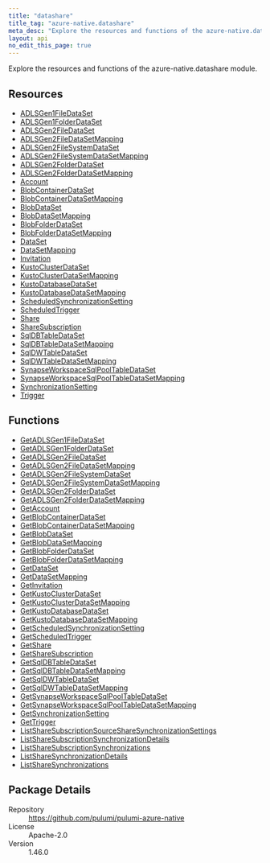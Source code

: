 ```yaml
---
title: "datashare"
title_tag: "azure-native.datashare"
meta_desc: "Explore the resources and functions of the azure-native.datashare module."
layout: api
no_edit_this_page: true
---
```


<!-- WARNING: this file was generated by Pulumi Docs Generator. -->
<!-- Do not edit by hand unless you're certain you know what you are doing! -->

Explore the resources and functions of the azure-native.datashare module.

<h2 id="resources">Resources</h2>
<ul class="api">
    <li><a href="adlsgen1filedataset" title="ADLSGen1FileDataSet"><span class="api-symbol api-symbol--resource"></span>ADLSGen1FileDataSet</a></li>
    <li><a href="adlsgen1folderdataset" title="ADLSGen1FolderDataSet"><span class="api-symbol api-symbol--resource"></span>ADLSGen1FolderDataSet</a></li>
    <li><a href="adlsgen2filedataset" title="ADLSGen2FileDataSet"><span class="api-symbol api-symbol--resource"></span>ADLSGen2FileDataSet</a></li>
    <li><a href="adlsgen2filedatasetmapping" title="ADLSGen2FileDataSetMapping"><span class="api-symbol api-symbol--resource"></span>ADLSGen2FileDataSetMapping</a></li>
    <li><a href="adlsgen2filesystemdataset" title="ADLSGen2FileSystemDataSet"><span class="api-symbol api-symbol--resource"></span>ADLSGen2FileSystemDataSet</a></li>
    <li><a href="adlsgen2filesystemdatasetmapping" title="ADLSGen2FileSystemDataSetMapping"><span class="api-symbol api-symbol--resource"></span>ADLSGen2FileSystemDataSetMapping</a></li>
    <li><a href="adlsgen2folderdataset" title="ADLSGen2FolderDataSet"><span class="api-symbol api-symbol--resource"></span>ADLSGen2FolderDataSet</a></li>
    <li><a href="adlsgen2folderdatasetmapping" title="ADLSGen2FolderDataSetMapping"><span class="api-symbol api-symbol--resource"></span>ADLSGen2FolderDataSetMapping</a></li>
    <li><a href="account" title="Account"><span class="api-symbol api-symbol--resource"></span>Account</a></li>
    <li><a href="blobcontainerdataset" title="BlobContainerDataSet"><span class="api-symbol api-symbol--resource"></span>BlobContainerDataSet</a></li>
    <li><a href="blobcontainerdatasetmapping" title="BlobContainerDataSetMapping"><span class="api-symbol api-symbol--resource"></span>BlobContainerDataSetMapping</a></li>
    <li><a href="blobdataset" title="BlobDataSet"><span class="api-symbol api-symbol--resource"></span>BlobDataSet</a></li>
    <li><a href="blobdatasetmapping" title="BlobDataSetMapping"><span class="api-symbol api-symbol--resource"></span>BlobDataSetMapping</a></li>
    <li><a href="blobfolderdataset" title="BlobFolderDataSet"><span class="api-symbol api-symbol--resource"></span>BlobFolderDataSet</a></li>
    <li><a href="blobfolderdatasetmapping" title="BlobFolderDataSetMapping"><span class="api-symbol api-symbol--resource"></span>BlobFolderDataSetMapping</a></li>
    <li><a href="dataset" title="DataSet"><span class="api-symbol api-symbol--resource"></span>DataSet</a></li>
    <li><a href="datasetmapping" title="DataSetMapping"><span class="api-symbol api-symbol--resource"></span>DataSetMapping</a></li>
    <li><a href="invitation" title="Invitation"><span class="api-symbol api-symbol--resource"></span>Invitation</a></li>
    <li><a href="kustoclusterdataset" title="KustoClusterDataSet"><span class="api-symbol api-symbol--resource"></span>KustoClusterDataSet</a></li>
    <li><a href="kustoclusterdatasetmapping" title="KustoClusterDataSetMapping"><span class="api-symbol api-symbol--resource"></span>KustoClusterDataSetMapping</a></li>
    <li><a href="kustodatabasedataset" title="KustoDatabaseDataSet"><span class="api-symbol api-symbol--resource"></span>KustoDatabaseDataSet</a></li>
    <li><a href="kustodatabasedatasetmapping" title="KustoDatabaseDataSetMapping"><span class="api-symbol api-symbol--resource"></span>KustoDatabaseDataSetMapping</a></li>
    <li><a href="scheduledsynchronizationsetting" title="ScheduledSynchronizationSetting"><span class="api-symbol api-symbol--resource"></span>ScheduledSynchronizationSetting</a></li>
    <li><a href="scheduledtrigger" title="ScheduledTrigger"><span class="api-symbol api-symbol--resource"></span>ScheduledTrigger</a></li>
    <li><a href="share" title="Share"><span class="api-symbol api-symbol--resource"></span>Share</a></li>
    <li><a href="sharesubscription" title="ShareSubscription"><span class="api-symbol api-symbol--resource"></span>ShareSubscription</a></li>
    <li><a href="sqldbtabledataset" title="SqlDBTableDataSet"><span class="api-symbol api-symbol--resource"></span>SqlDBTableDataSet</a></li>
    <li><a href="sqldbtabledatasetmapping" title="SqlDBTableDataSetMapping"><span class="api-symbol api-symbol--resource"></span>SqlDBTableDataSetMapping</a></li>
    <li><a href="sqldwtabledataset" title="SqlDWTableDataSet"><span class="api-symbol api-symbol--resource"></span>SqlDWTableDataSet</a></li>
    <li><a href="sqldwtabledatasetmapping" title="SqlDWTableDataSetMapping"><span class="api-symbol api-symbol--resource"></span>SqlDWTableDataSetMapping</a></li>
    <li><a href="synapseworkspacesqlpooltabledataset" title="SynapseWorkspaceSqlPoolTableDataSet"><span class="api-symbol api-symbol--resource"></span>SynapseWorkspaceSqlPoolTableDataSet</a></li>
    <li><a href="synapseworkspacesqlpooltabledatasetmapping" title="SynapseWorkspaceSqlPoolTableDataSetMapping"><span class="api-symbol api-symbol--resource"></span>SynapseWorkspaceSqlPoolTableDataSetMapping</a></li>
    <li><a href="synchronizationsetting" title="SynchronizationSetting"><span class="api-symbol api-symbol--resource"></span>SynchronizationSetting</a></li>
    <li><a href="trigger" title="Trigger"><span class="api-symbol api-symbol--resource"></span>Trigger</a></li>
</ul>

<h2 id="functions">Functions</h2>
<ul class="api">
    <li><a href="getadlsgen1filedataset" title="GetADLSGen1FileDataSet"><span class="api-symbol api-symbol--function"></span>GetADLSGen1FileDataSet</a></li>
    <li><a href="getadlsgen1folderdataset" title="GetADLSGen1FolderDataSet"><span class="api-symbol api-symbol--function"></span>GetADLSGen1FolderDataSet</a></li>
    <li><a href="getadlsgen2filedataset" title="GetADLSGen2FileDataSet"><span class="api-symbol api-symbol--function"></span>GetADLSGen2FileDataSet</a></li>
    <li><a href="getadlsgen2filedatasetmapping" title="GetADLSGen2FileDataSetMapping"><span class="api-symbol api-symbol--function"></span>GetADLSGen2FileDataSetMapping</a></li>
    <li><a href="getadlsgen2filesystemdataset" title="GetADLSGen2FileSystemDataSet"><span class="api-symbol api-symbol--function"></span>GetADLSGen2FileSystemDataSet</a></li>
    <li><a href="getadlsgen2filesystemdatasetmapping" title="GetADLSGen2FileSystemDataSetMapping"><span class="api-symbol api-symbol--function"></span>GetADLSGen2FileSystemDataSetMapping</a></li>
    <li><a href="getadlsgen2folderdataset" title="GetADLSGen2FolderDataSet"><span class="api-symbol api-symbol--function"></span>GetADLSGen2FolderDataSet</a></li>
    <li><a href="getadlsgen2folderdatasetmapping" title="GetADLSGen2FolderDataSetMapping"><span class="api-symbol api-symbol--function"></span>GetADLSGen2FolderDataSetMapping</a></li>
    <li><a href="getaccount" title="GetAccount"><span class="api-symbol api-symbol--function"></span>GetAccount</a></li>
    <li><a href="getblobcontainerdataset" title="GetBlobContainerDataSet"><span class="api-symbol api-symbol--function"></span>GetBlobContainerDataSet</a></li>
    <li><a href="getblobcontainerdatasetmapping" title="GetBlobContainerDataSetMapping"><span class="api-symbol api-symbol--function"></span>GetBlobContainerDataSetMapping</a></li>
    <li><a href="getblobdataset" title="GetBlobDataSet"><span class="api-symbol api-symbol--function"></span>GetBlobDataSet</a></li>
    <li><a href="getblobdatasetmapping" title="GetBlobDataSetMapping"><span class="api-symbol api-symbol--function"></span>GetBlobDataSetMapping</a></li>
    <li><a href="getblobfolderdataset" title="GetBlobFolderDataSet"><span class="api-symbol api-symbol--function"></span>GetBlobFolderDataSet</a></li>
    <li><a href="getblobfolderdatasetmapping" title="GetBlobFolderDataSetMapping"><span class="api-symbol api-symbol--function"></span>GetBlobFolderDataSetMapping</a></li>
    <li><a href="getdataset" title="GetDataSet"><span class="api-symbol api-symbol--function"></span>GetDataSet</a></li>
    <li><a href="getdatasetmapping" title="GetDataSetMapping"><span class="api-symbol api-symbol--function"></span>GetDataSetMapping</a></li>
    <li><a href="getinvitation" title="GetInvitation"><span class="api-symbol api-symbol--function"></span>GetInvitation</a></li>
    <li><a href="getkustoclusterdataset" title="GetKustoClusterDataSet"><span class="api-symbol api-symbol--function"></span>GetKustoClusterDataSet</a></li>
    <li><a href="getkustoclusterdatasetmapping" title="GetKustoClusterDataSetMapping"><span class="api-symbol api-symbol--function"></span>GetKustoClusterDataSetMapping</a></li>
    <li><a href="getkustodatabasedataset" title="GetKustoDatabaseDataSet"><span class="api-symbol api-symbol--function"></span>GetKustoDatabaseDataSet</a></li>
    <li><a href="getkustodatabasedatasetmapping" title="GetKustoDatabaseDataSetMapping"><span class="api-symbol api-symbol--function"></span>GetKustoDatabaseDataSetMapping</a></li>
    <li><a href="getscheduledsynchronizationsetting" title="GetScheduledSynchronizationSetting"><span class="api-symbol api-symbol--function"></span>GetScheduledSynchronizationSetting</a></li>
    <li><a href="getscheduledtrigger" title="GetScheduledTrigger"><span class="api-symbol api-symbol--function"></span>GetScheduledTrigger</a></li>
    <li><a href="getshare" title="GetShare"><span class="api-symbol api-symbol--function"></span>GetShare</a></li>
    <li><a href="getsharesubscription" title="GetShareSubscription"><span class="api-symbol api-symbol--function"></span>GetShareSubscription</a></li>
    <li><a href="getsqldbtabledataset" title="GetSqlDBTableDataSet"><span class="api-symbol api-symbol--function"></span>GetSqlDBTableDataSet</a></li>
    <li><a href="getsqldbtabledatasetmapping" title="GetSqlDBTableDataSetMapping"><span class="api-symbol api-symbol--function"></span>GetSqlDBTableDataSetMapping</a></li>
    <li><a href="getsqldwtabledataset" title="GetSqlDWTableDataSet"><span class="api-symbol api-symbol--function"></span>GetSqlDWTableDataSet</a></li>
    <li><a href="getsqldwtabledatasetmapping" title="GetSqlDWTableDataSetMapping"><span class="api-symbol api-symbol--function"></span>GetSqlDWTableDataSetMapping</a></li>
    <li><a href="getsynapseworkspacesqlpooltabledataset" title="GetSynapseWorkspaceSqlPoolTableDataSet"><span class="api-symbol api-symbol--function"></span>GetSynapseWorkspaceSqlPoolTableDataSet</a></li>
    <li><a href="getsynapseworkspacesqlpooltabledatasetmapping" title="GetSynapseWorkspaceSqlPoolTableDataSetMapping"><span class="api-symbol api-symbol--function"></span>GetSynapseWorkspaceSqlPoolTableDataSetMapping</a></li>
    <li><a href="getsynchronizationsetting" title="GetSynchronizationSetting"><span class="api-symbol api-symbol--function"></span>GetSynchronizationSetting</a></li>
    <li><a href="gettrigger" title="GetTrigger"><span class="api-symbol api-symbol--function"></span>GetTrigger</a></li>
    <li><a href="listsharesubscriptionsourcesharesynchronizationsettings" title="ListShareSubscriptionSourceShareSynchronizationSettings"><span class="api-symbol api-symbol--function"></span>ListShareSubscriptionSourceShareSynchronizationSettings</a></li>
    <li><a href="listsharesubscriptionsynchronizationdetails" title="ListShareSubscriptionSynchronizationDetails"><span class="api-symbol api-symbol--function"></span>ListShareSubscriptionSynchronizationDetails</a></li>
    <li><a href="listsharesubscriptionsynchronizations" title="ListShareSubscriptionSynchronizations"><span class="api-symbol api-symbol--function"></span>ListShareSubscriptionSynchronizations</a></li>
    <li><a href="listsharesynchronizationdetails" title="ListShareSynchronizationDetails"><span class="api-symbol api-symbol--function"></span>ListShareSynchronizationDetails</a></li>
    <li><a href="listsharesynchronizations" title="ListShareSynchronizations"><span class="api-symbol api-symbol--function"></span>ListShareSynchronizations</a></li>
</ul>

<h2 id="package-details">Package Details</h2>
<dl class="package-details">
	<dt>Repository</dt>
	<dd><a href="https://github.com/pulumi/pulumi-azure-native">https://github.com/pulumi/pulumi-azure-native</a></dd>
	<dt>License</dt>
	<dd>Apache-2.0</dd>
	<dt>Version</dt>
	<dd>1.46.0</dd>
</dl>

